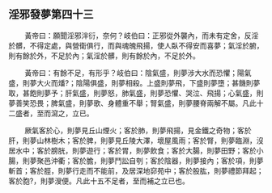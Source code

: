 ## 淫邪發夢第四十三

<p>&emsp;&emsp;
黃帝曰：願聞淫邪泮衍，奈何？岐伯曰：正邪從外襲內，而未有定舍，反淫於髒，不得定處，與營衛俱行，而與魂魄飛揚，使人臥不得安而喜夢；氣淫於腑，則有餘於外，不足於內；氣淫於髒，則有餘於內，不足於外。
</p>
<p>&emsp;&emsp;
黃帝曰：有餘不足，有形乎？岐伯曰：陰氣盛，則夢涉大水而恐懼；陽氣盛，則夢大火而燔?；陰陽俱盛，則夢相殺。上盛則夢飛，下盛則夢墮；甚饑則夢取，甚飽則夢予；肝氣盛，則夢怒，肺氣盛，則夢恐懼、哭泣、飛揚；心氣盛，則夢善笑恐畏；脾氣盛，則夢歌、身體重不舉；腎氣盛，則夢腰脊兩解不屬。凡此十二盛者，至而瀉之，立已。
</p>
<p>&emsp;&emsp;
厥氣客於心，則夢見丘山煙火；客於肺，則夢飛揚，見金鐵之奇物；客於肝，則夢山林樹木；客於脾，則夢見丘陵大澤，壞屋風雨；客於腎，則夢臨淵，沒居水中；客於膀胱，則夢遊行；客於胃，則夢飲食；客於大腸，則夢田野；客於小腸，則夢聚邑沖衢；客於膽，則夢鬥訟自刳；客於陰器，則夢接內；客於項，則夢斬首；客於脛，則夢行走而不能前，及居深地窌苑中；客於股肱，則夢禮節拜起；客於胞?，則夢溲便。凡此十五不足者，至而補之立已也。
</p>